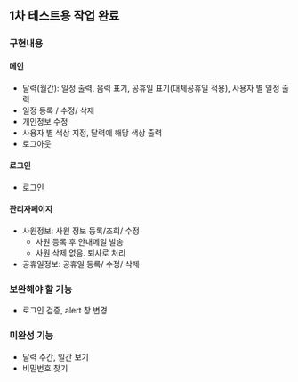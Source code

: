 ## 1차 테스트용 작업 완료

### 구현내용
#### 메인
-  달력(월간): 일정 출력, 음력 표기, 공휴일 표기(대체공휴일 적용), 사용자 별 일정 출력
- 일정 등록 / 수정/ 삭제
- 개인정보 수정
- 사용자 별 색상 지정, 달력에 해당 색상 출력
- 로그아웃

#### 로그인
- 로그인

#### 관리자페이지
- 사원정보: 사원 정보 등록/조회/ 수정
  - 사원 등록 후 안내메일 발송
  - 사원 삭제 없음. 퇴사로 처리
- 공휴일정보: 공휴일 등록/ 수정/ 삭제



### 보완해야 할 기능
- 로그인 검증, alert 창 변경

### 미완성 기능
- 달력 주간, 일간 보기
- 비밀번호 찾기
